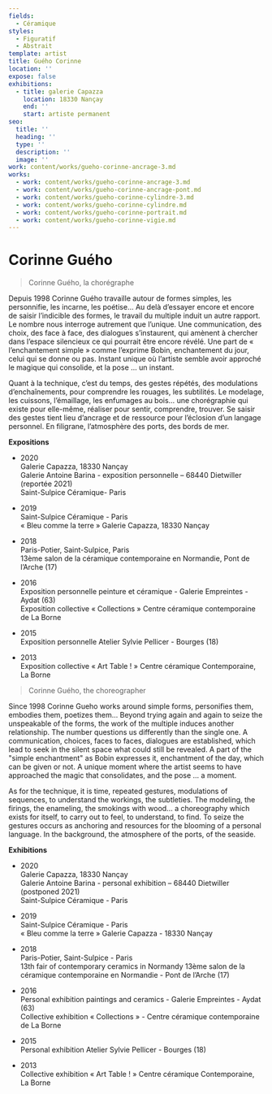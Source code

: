 ```yaml
---
fields:
  - Céramique
styles:
  - Figuratif
  - Abstrait
template: artist
title: Guého Corinne
location: ''
expose: false
exhibitions:
  - title: galerie Capazza
    location: 18330 Nançay
    end: ''
    start: artiste permanent
seo:
  title: ''
  heading: ''
  type: ''
  description: ''
  image: ''
work: content/works/gueho-corinne-ancrage-3.md
works:
  - work: content/works/gueho-corinne-ancrage-3.md
  - work: content/works/gueho-corinne-ancrage-pont.md
  - work: content/works/gueho-corinne-cylindre-3.md
  - work: content/works/gueho-corinne-cylindre.md
  - work: content/works/gueho-corinne-portrait.md
  - work: content/works/gueho-corinne-vigie.md
---
```

# Corinne Guého

> Corinne Guého, la chorégraphe

Depuis 1998 Corinne Guého travaille autour de formes simples, les personnifie, les incarne, les poétise… Au delà d’essayer encore et encore de saisir l’indicible des formes, le travail du multiple induit un autre rapport. Le nombre nous interroge autrement que l’unique. Une communication, des choix, des face à face, des dialogues s’instaurent, qui amènent à chercher dans l’espace silencieux ce qui pourrait être encore révélé. Une part de « l’enchantement simple » comme l’exprime Bobin, enchantement du jour, celui qui se donne ou pas. Instant unique où l’artiste semble avoir approché le magique qui consolide, et la pose … un instant. 

Quant à la technique, c’est du temps, des gestes répétés, des modulations d’enchaînements, pour comprendre les rouages, les subtilités. Le modelage, les cuissons, l’émaillage, les enfumages au bois… une chorégraphie qui existe pour elle-même, réaliser pour sentir, comprendre, trouver. Se saisir des gestes tient lieu d’ancrage et de ressource pour l’éclosion d’un langage personnel. En filigrane, l’atmosphère des ports, des bords de mer.

**Expositions**

* 2020  
  Galerie Capazza, 18330 Nançay   
  Galerie Antoine Barina - exposition personnelle – 68440 Dietwiller (reportée 2021)  
  Saint-Sulpice Céramique- Paris


* 2019  
  Saint-Sulpice Céramique - Paris  
  « Bleu comme la terre » Galerie Capazza, 18330 Nançay


* 2018  
  Paris-Potier, Saint-Sulpice, Paris  
  13ème salon de la céramique contemporaine en Normandie, Pont de l’Arche (17)


* 2016  
  Exposition personnelle peinture et céramique - Galerie Empreintes - Aydat (63)  
  Exposition collective « Collections » Centre céramique contemporaine de La Borne


* 2015  
  Exposition personnelle Atelier Sylvie Pellicer - Bourges (18)


* 2013  
  Exposition collective « Art Table ! » Centre céramique Contemporaine, La Borne

> Corinne Guého, the choreographer

Since 1998 Corinne Gueho works around simple forms, personifies them, embodies them, poetizes them... Beyond trying again and again to seize the unspeakable of the forms, the work of the multiple induces another relationship. The number questions us differently than the single one. A communication, choices, faces to faces, dialogues are established, which lead to seek in the silent space what could still be revealed. A part of the "simple enchantment" as Bobin expresses it, enchantment of the day, which can be given or not. A unique moment where the artist seems to have approached the magic that consolidates, and the pose ... a moment. 

As for the technique, it is time, repeated gestures, modulations of sequences, to understand the workings, the subtleties. The modeling, the firings, the enameling, the smokings with wood... a choreography which exists for itself, to carry out to feel, to understand, to find. To seize the gestures occurs as anchoring and resources for the blooming of a personal language. In the background, the atmosphere of the ports, of the seaside.

**Exhibitions**

* 2020  
  Galerie Capazza, 18330 Nançay   
  Galerie Antoine Barina - personal exhibition – 68440 Dietwiller (postponed 2021)  
  Saint-Sulpice Céramique - Paris


* 2019  
  Saint-Sulpice Céramique - Paris  
  « Bleu comme la terre » Galerie Capazza - 18330 Nançay


* 2018  
  Paris-Potier, Saint-Sulpice - Paris  
  13th fair of contemporary ceramics in Normandy 13ème salon de la céramique contemporaine en Normandie - Pont de l’Arche (17)


* 2016  
  Personal exhibition paintings and ceramics - Galerie Empreintes - Aydat (63)  
  Collective exhibition « Collections » - Centre céramique contemporaine de La Borne


* 2015  
  Personal exhibition Atelier Sylvie Pellicer - Bourges (18)


* 2013  
  Collective exhibition « Art Table ! » Centre céramique Contemporaine, La Borne
